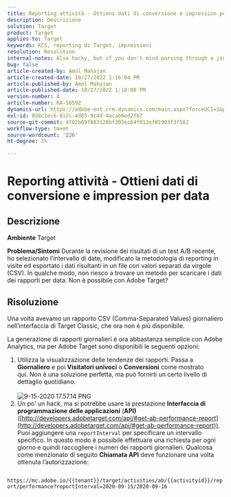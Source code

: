 ```yaml
---
title: Reporting attività - Ottieni dati di conversione e impression per data
description: Descrizione
solution: Target
product: Target
applies-to: Target
keywords: KCS, reporting di Target, impressioni
resolution: Resolution
internal-notes: Also hacky, but if you don't mind parsing through a json file for the data, the UI makes a request to get that daily data when you load the trend report above you could grab. If you monitor the network calls it should be one with the file name of performance.at.json.
bug: false
article-created-by: Amol Mahajan
article-created-date: 10/27/2022 1:16:04 PM
article-published-by: Amol Mahajan
article-published-date: 10/27/2022 1:18:08 PM
version-number: 4
article-number: KA-16592
dynamics-url: https://adobe-ent.crm.dynamics.com/main.aspx?forceUCI=1&pagetype=entityrecord&etn=knowledgearticle&id=fc74787f-f955-ed11-bba2-6045bd006793
exl-id: 028c1ec6-812c-4d05-9c4d-4acab6ed2fb7
source-git-commit: 4702b69f883128bf305ec64f012ef01903f3f582
workflow-type: tm+mt
source-wordcount: '226'
ht-degree: 1%

---
```


# Reporting attività - Ottieni dati di conversione e impression per data

## Descrizione

<b>Ambiente</b>
Target


<b>Problema/Sintomi</b>
Durante la revisione dei risultati di un test A/B recente, ho selezionato l’intervallo di date, modificato la metodologia di reporting in visite ed esportato i dati risultanti in un file con valori separati da virgole (CSV). In qualche modo, non riesco a trovare un metodo per scaricare i dati dei rapporti per data. Non è possibile con Adobe Target?




## Risoluzione


Una volta avevamo un rapporto CSV (Comma-Separated Values) giornaliero nell’interfaccia di Target Classic, che ora non è più disponibile.

La generazione di rapporti giornalieri è ora abbastanza semplice con Adobe Analytics, ma per Adobe Target sono disponibili le seguenti opzioni:

1. Utilizza la visualizzazione delle tendenze dei rapporti. Passa a <b>Giornaliero</b> e poi <b>Visitatori univoci</b> o <b>Conversioni</b> come mostrato qui. Non è una soluzione perfetta, ma può fornirti un certo livello di dettaglio quotidiano.<br>\
   ![9-15-2020 17.57.14 PNG](https://experienceleaguecommunities.adobe.com/t5/image/serverpage/image-id/26856iB79D1F7E2EB217FD/image-size/medium?v=1.0&amp;amp;px=400)
2. Un po&#39; un hack, ma si potrebbe usare la prestazione <b>Interfaccia di programmazione delle applicazioni</b> (<b>API)</b> ([http://developers.adobetarget.com/api/#get-ab-performance-report](http://developers.adobetarget.com/api/#get-ab-performance-report)). Puoi aggiungere una `reportInterval` per specificare un intervallo specifico. In questo modo è possibile effettuare una richiesta per ogni giorno e quindi raccogliere i numeri dei rapporti giornalieri. Qualcosa come menzionato di seguito <b>Chiamata API</b> deve funzionare una volta ottenuta l’autorizzazione:


`      https://mc.adobe.io/{{tenant}}/target/activities/ab/{{activityid}}/report/performance?reportInterval=2020-09-15/2020-09-16`
